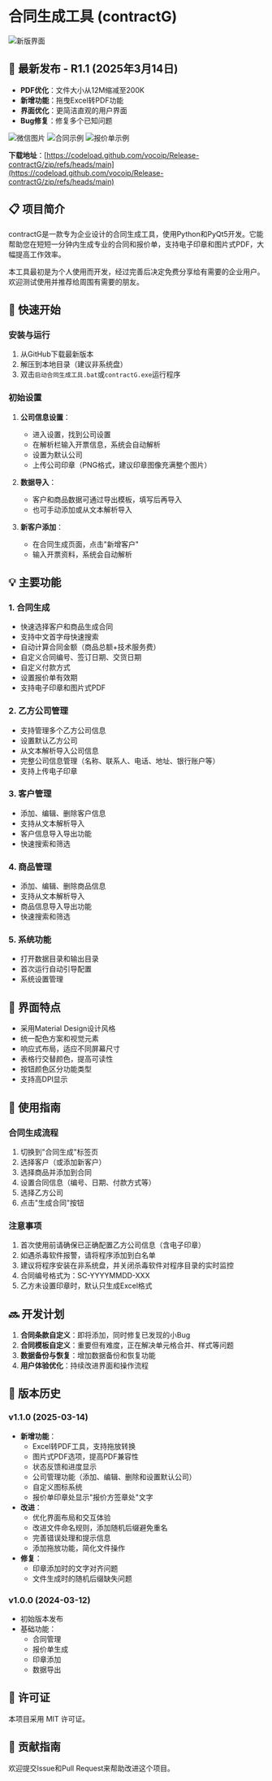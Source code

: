 # 合同生成工具 (contractG)

![新版界面](https://github.com/user-attachments/assets/0e2f1a21-181e-46bf-9e40-b8937e33387e)

## 📢 最新发布 - R1.1 (2025年3月14日)

- **PDF优化**：文件大小从12M缩减至200K
- **新增功能**：拖曳Excel转PDF功能
- **界面优化**：更简洁直观的用户界面
- **Bug修复**：修复多个已知问题

![微信图片](https://github.com/user-attachments/assets/e6dee3d5-e840-4db0-990d-0ba4ee5fa4d4)
![合同示例](https://github.com/user-attachments/assets/d1d2dbd2-2249-4083-bec0-92c375d1fb22)
![报价单示例](https://github.com/user-attachments/assets/201d477b-e6bd-4ab3-87b4-6ad492b526a0)

**下载地址**：[https://codeload.github.com/vocoip/Release-contractG/zip/refs/heads/main](https://codeload.github.com/vocoip/Release-contractG/zip/refs/heads/main)

## 📋 项目简介

contractG是一款专为企业设计的合同生成工具，使用Python和PyQt5开发。它能帮助您在短短一分钟内生成专业的合同和报价单，支持电子印章和图片式PDF，大幅提高工作效率。

本工具最初是为个人使用而开发，经过完善后决定免费分享给有需要的企业用户。欢迎测试使用并推荐给周围有需要的朋友。


## 🚀 快速开始

### 安装与运行

1. 从GitHub下载最新版本
2. 解压到本地目录（建议非系统盘）
3. 双击`启动合同生成工具.bat`或`contractG.exe`运行程序

### 初始设置

1. **公司信息设置**：
   - 进入设置，找到公司设置
   - 在解析栏输入开票信息，系统会自动解析
   - 设置为默认公司
   - 上传公司印章（PNG格式，建议印章图像充满整个图片）

2. **数据导入**：
   - 客户和商品数据可通过导出模板，填写后再导入
   - 也可手动添加或从文本解析导入

3. **新客户添加**：
   - 在合同生成页面，点击"新增客户"
   - 输入开票资料，系统会自动解析

## 💡 主要功能

### 1. 合同生成

- 快速选择客户和商品生成合同
- 支持中文首字母快速搜索
- 自动计算合同金额（商品总额+技术服务费）
- 自定义合同编号、签订日期、交货日期
- 自定义付款方式
- 设置报价单有效期
- 支持电子印章和图片式PDF

### 2. 乙方公司管理

- 支持管理多个乙方公司信息
- 设置默认乙方公司
- 从文本解析导入公司信息
- 完整公司信息管理（名称、联系人、电话、地址、银行账户等）
- 支持上传电子印章

### 3. 客户管理

- 添加、编辑、删除客户信息
- 支持从文本解析导入
- 客户信息导入导出功能
- 快速搜索和筛选

### 4. 商品管理

- 添加、编辑、删除商品信息
- 支持从文本解析导入
- 商品信息导入导出功能
- 快速搜索和筛选

### 5. 系统功能

- 打开数据目录和输出目录
- 首次运行自动引导配置
- 系统设置管理

## 🎨 界面特点

- 采用Material Design设计风格
- 统一配色方案和视觉元素
- 响应式布局，适应不同屏幕尺寸
- 表格行交替颜色，提高可读性
- 按钮颜色区分功能类型
- 支持高DPI显示

## 📝 使用指南

### 合同生成流程

1. 切换到"合同生成"标签页
2. 选择客户（或添加新客户）
3. 选择商品并添加到合同
4. 设置合同信息（编号、日期、付款方式等）
5. 选择乙方公司
6. 点击"生成合同"按钮

### 注意事项

1. 首次使用前请确保已正确配置乙方公司信息（含电子印章）
2. 如遇杀毒软件报警，请将程序添加到白名单
3. 建议将程序安装在非系统盘，并关闭杀毒软件对程序目录的实时监控
4. 合同编号格式为：SC-YYYYMMDD-XXX
5. 乙方未设置印章时，默认只生成Excel格式

## 🔜 开发计划

1. **合同条款自定义**：即将添加，同时修复已发现的小Bug
2. **合同模板自定义**：重要但有难度，正在解决单元格合并、样式等问题
3. **数据备份与恢复**：增加数据备份和恢复功能
4. **用户体验优化**：持续改进界面和操作流程

## 📜 版本历史

### v1.1.0 (2025-03-14)
- **新增功能**：
  - Excel转PDF工具，支持拖放转换
  - 图片式PDF选项，提高PDF兼容性
  - 状态反馈和进度显示
  - 公司管理功能（添加、编辑、删除和设置默认公司）
  - 自定义图标系统
  - 报价单印章处显示"报价方签章处"文字
- **改进**：
  - 优化界面布局和交互体验
  - 改进文件命名规则，添加随机后缀避免重名
  - 完善错误处理和提示信息
  - 添加拖放功能，简化文件操作
- **修复**：
  - 印章添加时的文字对齐问题
  - 文件生成时的随机后缀缺失问题

### v1.0.0 (2024-03-12)
- 初始版本发布
- 基础功能：
  - 合同管理
  - 报价单生成
  - 印章添加
  - 数据导出

## 📄 许可证

本项目采用 MIT 许可证。

## 🤝 贡献指南

欢迎提交Issue和Pull Request来帮助改进这个项目。
